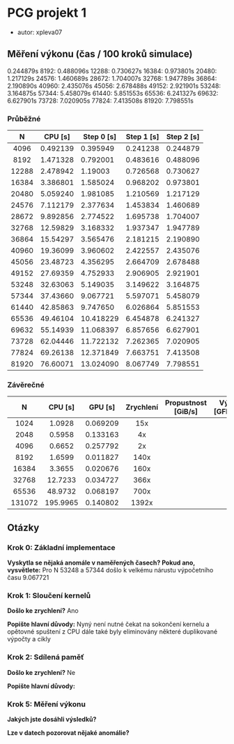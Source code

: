 # PCG projekt 1
- autor: xpleva07

## Měření výkonu (čas / 100 kroků simulace)

0.244879s
 8192:  0.488096s
12288:  0.730627s
16384:  0.973801s
20480:  1.217129s
24576:  1.460689s
28672:  1.704007s
32768:  1.947789s
36864:  2.190890s
40960:  2.435076s
45056:  2.678488s
49152:  2.921901s
53248:  3.164875s
57344:  5.458079s
61440:  5.851553s
65536:  6.241327s
69632:  6.627901s
73728:  7.020905s
77824:  7.413508s
81920:  7.798551s

### Průběžné
|   N   | CPU [s]  | Step 0 [s] | Step 1 [s] | Step 2 [s] |
|:-----:|----------|------------|------------|------------|
|  4096 | 0.492139 |  0.395949  |  0.241238  | 0.244879   |
|  8192 | 1.471328 |  0.792001  |  0.483616  | 0.488096   |
| 12288 | 2.478942 |  1.19003   |  0.726568  | 0.730627   |
| 16384 | 3.386801 |  1.585024  |  0.968202  | 0.973801   |
| 20480 | 5.059240 |  1.981085  |  1.210569  | 1.217129   |
| 24576 | 7.112179 |  2.377634  |  1.453834  | 1.460689   |
| 28672 | 9.892856 |  2.774522  |  1.695738  | 1.704007   |
| 32768 | 12.59829 |  3.168332  |  1.937347  | 1.947789   |
| 36864 | 15.54297 |  3.565476  |  2.181215  | 2.190890   |
| 40960 | 19.36099 |  3.960602  |  2.422557  | 2.435076   |
| 45056 | 23.48723 |  4.356295  |  2.664709  | 2.678488   |
| 49152 | 27.69359 |  4.752933  |  2.906905  | 2.921901   |
| 53248 | 32.63063 |  5.149035  |  3.149622  | 3.164875   |
| 57344 | 37.43660 |  9.067721  |  5.597071  | 5.458079   |
| 61440 | 42.85863 |  9.747650  |  6.026864  | 5.851553   |
| 65536 | 49.46104 |  10.418229 |  6.454878  | 6.241327   |
| 69632 | 55.14939 |  11.068397 |  6.857656  | 6.627901   |
| 73728 | 62.04446 |  11.722132 |  7.262365  | 7.020905   |
| 77824 | 69.26138 |  12.371849 |  7.663751  | 7.413508   |
| 81920 | 76.60071 |  13.024090 |  8.067749  | 7.798551   |

### Závěrečné
|    N   |  CPU [s] | GPU [s] | Zrychlení | Propustnost [GiB/s] | Výkon [GFLOPS] |
|:------:|:--------:|:-------:|:---------:|:-------------------:|:--------------:|
|   1024 |   1.0928 | 0.069209| 15x       |                     |                |
|   2048 |   0.5958 | 0.133163| 4x        |                     |                |
|   4096 |   0.6652 | 0.257792| 2x        |                     |                |
|   8192 |   1.6599 | 0.011827| 140x      |                     |                |
|  16384 |   3.3655 | 0.020676| 160x      |                     |                |
|  32768 |  12.7233 | 0.034727| 366x      |                     |                |
|  65536 |  48.9732 | 0.068197| 700x      |                     |                |
| 131072 | 195.9965 | 0.140802| 1392x     |                     |                |

## Otázky

### Krok 0: Základní implementace
**Vyskytla se nějaká anomále v naměřených časech? Pokud ano, vysvětlete:**
Pro N 53248 a 57344 došlo k velkému nárustu výpočetního času  9.067721 

### Krok 1: Sloučení kernelů
**Došlo ke zrychlení?**
Ano

**Popište hlavní důvody:**
Nyný není nutné čekat na sokončení kernelu a opětovné spuštení z CPU dále také byly eliminovány některé duplikované výpočty a cikly

### Krok 2: Sdílená paměť
**Došlo ke zrychlení?**
Ne

**Popište hlavní důvody:**


### Krok 5: Měření výkonu
**Jakých jste dosáhli výsledků?**

**Lze v datech pozorovat nějaké anomálie?**
